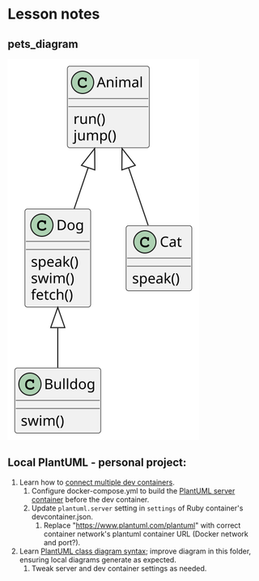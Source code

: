 # Lesson notes

## pets_diagram

![pets_diagram](pets_diagram.svg "pets_diagram")

## Local PlantUML - personal project:

1. Learn how to [connect multiple dev containers](https://code.visualstudio.com/remote/advancedcontainers/connect-multiple-containers).
   1. Configure docker-compose.yml to build the [PlantUML server container](https://github.com/plantuml/plantuml-server) before the dev container.
   2. Update `plantuml.server` setting in `settings` of Ruby container's devcontainer.json.
      1. Replace "https://www.plantuml.com/plantuml" with correct container network's plantuml container URL (Docker network and port?).
2. Learn [PlantUML class diagram syntax](https://plantuml.com/class-diagram); improve diagram in this folder, ensuring local diagrams generate as expected.
   1. Tweak server and dev container settings as needed.